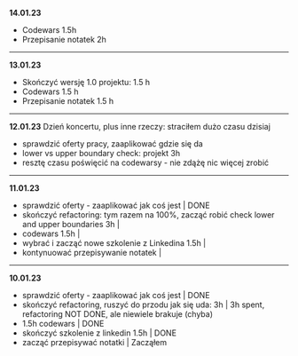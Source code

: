 **14.01.23**
- Codewars 1.5h
- Przepisanie notatek 2h
-----
**13.01.23**
- Skończyć wersję 1.0 projektu: 1.5 h
- Codewars 1.5 h
- Przepisanie notatek 1.5 h
----
**12.01.23** Dzień koncertu, plus inne rzeczy: straciłem dużo czasu dzisiaj
- sprawdzić oferty pracy, zaaplikować gdzie się da
- lower vs upper boundary check: projekt 3h
- resztę czasu poświęcić na codewarsy - nie zdążę nic więcej zrobić
----
**11.01.23**
- sprawdzić oferty - zaaplikować jak coś jest | DONE
- skończyć refactoring: tym razem na 100%, zacząć robić check lower and upper boundaries 3h |
- codewars 1.5h |
- wybrać i zacząć nowe szkolenie z Linkedina 1.5h |
- kontynuować przepisywanie notatek |
----
**10.01.23**
- sprawdzić oferty - zaaplikować jak coś jest | DONE
- skończyć refactoring, ruszyć do przodu jak się uda: 3h | 3h spent, refactoring NOT DONE, ale niewiele brakuje (chyba)
- 1.5h codewars | DONE
- skończyć szkolenie z linkedin 1.5h | DONE
- zacząć przepisywać notatki | Zacząłem
